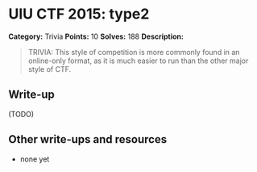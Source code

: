 # UIU CTF 2015: type2

**Category:** Trivia
**Points:** 10
**Solves:** 188
**Description:** 

> TRIVIA: This style of competition is more commonly found in an online-only format, as it is much easier to run than the other major style of CTF.

## Write-up

(TODO)

## Other write-ups and resources

* none yet